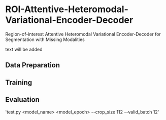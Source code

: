 # ROI-Attentive-Heteromodal-Variational-Encoder-Decoder
Region-of-interest Attentive Heteromodal Variational Encoder-Decoder for Segmentation with Missing Modalities

text will be added

## Data Preparation

## Training

## Evaluation
'test.py <model_name> <model_epoch> --crop_size 112 --valid_batch 12'
